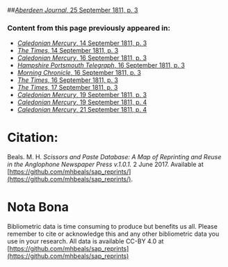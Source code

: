 ##[*Aberdeen Journal*, 25 September 1811, p. 3](https://mhbeals.github.io/sap_html/Aberdeen-Journal/Aberdeen-Journal-25-September-1811-p-3)

### Content from this page previously appeared in:
+ [*Caledonian Mercury*, 14 September 1811, p. 3](https://mhbeals.github.io/sap_html/Caledonian-Mercury/Caledonian-Mercury-14-September-1811-p-3)
+ [*The Times*, 14 September 1811, p. 3](https://mhbeals.github.io/sap_html/The-Times/The-Times-14-September-1811-p-3)
+ [*Caledonian Mercury*, 16 September 1811, p. 3](https://mhbeals.github.io/sap_html/Caledonian-Mercury/Caledonian-Mercury-16-September-1811-p-3)
+ [*Hampshire Portsmouth Telegraph*, 16 September 1811, p. 3](https://mhbeals.github.io/sap_html/Hampshire-Portsmouth-Telegraph/Hampshire-Portsmouth-Telegraph-16-September-1811-p-3)
+ [*Morning Chronicle*, 16 September 1811, p. 3](https://mhbeals.github.io/sap_html/Morning-Chronicle/Morning-Chronicle-16-September-1811-p-3)
+ [*The Times*, 16 September 1811, p. 3](https://mhbeals.github.io/sap_html/The-Times/The-Times-16-September-1811-p-3)
+ [*The Times*, 17 September 1811, p. 3](https://mhbeals.github.io/sap_html/The-Times/The-Times-17-September-1811-p-3)
+ [*Caledonian Mercury*, 19 September 1811, p. 3](https://mhbeals.github.io/sap_html/Caledonian-Mercury/Caledonian-Mercury-19-September-1811-p-3)
+ [*Caledonian Mercury*, 19 September 1811, p. 4](https://mhbeals.github.io/sap_html/Caledonian-Mercury/Caledonian-Mercury-19-September-1811-p-4)
+ [*Caledonian Mercury*, 21 September 1811, p. 4](https://mhbeals.github.io/sap_html/Caledonian-Mercury/Caledonian-Mercury-21-September-1811-p-4)
                    
# Citation: 

Beals. M. H. *Scissors and Paste Database: A Map of Reprinting and Reuse in the Anglophone Newspaper Press v.1.0.1.* 2 June 2017. Available at [https://github.com/mhbeals/sap_reprints/](https://github.com/mhbeals/sap_reprints/). 
                    
# Nota Bona

Bibliometric data is time consuming to produce but benefits us all. Please remember to cite or acknowledge this and any other bibliometric data you use in your research. All data is available CC-BY 4.0 at [https://github.com/mhbeals/sap_reprints](https://github.com/mhbeals/sap_reprints)
